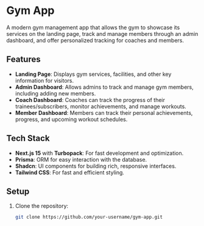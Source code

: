 # Gym App

A modern gym management app that allows the gym to showcase its services on the landing page, track and manage members through an admin dashboard, and offer personalized tracking for coaches and members.

## Features

- **Landing Page**: Displays gym services, facilities, and other key information for visitors.
- **Admin Dashboard**: Allows admins to track and manage gym members, including adding new members.
- **Coach Dashboard**: Coaches can track the progress of their trainees/subscribers, monitor achievements, and manage workouts.
- **Member Dashboard**: Members can track their personal achievements, progress, and upcoming workout schedules.

## Tech Stack

- **Next.js 15** with **Turbopack**: For fast development and optimization.
- **Prisma**: ORM for easy interaction with the database.
- **Shadcn**: UI components for building rich, responsive interfaces.
- **Tailwind CSS**: For fast and efficient styling.

## Setup

1. Clone the repository:
   ```bash
   git clone https://github.com/your-username/gym-app.git